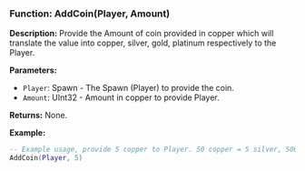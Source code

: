 ### Function: AddCoin(Player, Amount)

**Description:**
Provide the Amount of coin provided in copper which will translate the value into copper, silver, gold, platinum respectively to the Player.

**Parameters:**
- `Player`: Spawn - The Spawn (Player) to provide the coin.
- `Amount`: UInt32 - Amount in copper to provide Player.

**Returns:** None.

**Example:**

```lua
-- Example usage, provide 5 copper to Player. 50 copper = 5 silver, 500 copper = 5 gold, 5000 copper = 5 platinum.
AddCoin(Player, 5)
```
